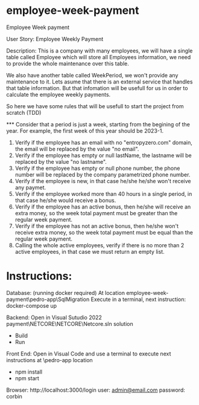 # employee-week-payment
Employee Week payment



User Story: Employee Weekly Payment

Description:
This is a company with many employees, we will have a single table called 
Employee which will store all Employees information, we need to provide the whole maintenance over this table.

We also have another table called WeekPeriod, we won't provide any maintenance to it.
Lets asume that there is an external service that handles that table information.
But that infomation will be usefull for us in order to calculate the employee weekly payments.

So here we have some rules that will be usefull to start the project from scratch (TDD)

*** Consider that a period is just a week, starting from the begining of the year.
For example, the first week of this year should be 2023-1.

1) Verify if the employee has an email with no "entropyzero.com" domain, the email will be replaced by the value "no email".
2) Verify if the employee has empty or null lastName, the lastname will be replaced by the value "no lastname".
3) Verify if the employee has empty or null phone number, the phone number will be replaced by the company parametrized phone number.
4) Verify if the employee is new, in that case he/she he/she won't receive any paymet.
5) Verify if the employee worked more than 40 hours in a single period, in that case he/she would receive a bonus.
6) Verify if the employee has an active bonus, then he/she will receive an extra money, so the week total payment must be greater than the regular week payment.
7) Verify if the employee has not an active bonus, then he/she won't receive extra money, so the week total payment must be equal than the regular week payment.
8) Calling the whole active employees, verify if there is no more than 2 active employees, in that case we must return an empty list.



Instructions:
============


Database: (running docker required)
At location employee-week-payment\pedro-app\SqlMigration
Execute in a terminal, next instruction: docker-compose up

Backend:
Open in Visual Sutudio 2022 payment\NETCORE\NETCORE\Netcore.sln solution
- Build
- Run

Front End:
Open in Visual Code and use a terminal to execute next instructions at \pedro-app location
- npm install
- npm start

Browser:
http://localhost:3000/login
user: admin@email.com
password: corbin